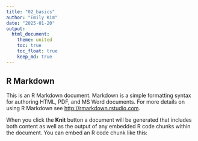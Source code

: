 ```yaml
---
title: "02_basics"
author: "Emily Kim"
date: "2025-01-20"
output: 
  html_document:   
    theme: united  
    toc: true  
    toc_float: true  
    keep_md: true 
---
```




## R Markdown

This is an R Markdown document. Markdown is a simple formatting syntax for authoring HTML, PDF, and MS Word documents. For more details on using R Markdown see <http://rmarkdown.rstudio.com>.

When you click the **Knit** button a document will be generated that includes both content as well as the output of any embedded R code chunks within the document. You can embed an R code chunk like this:


